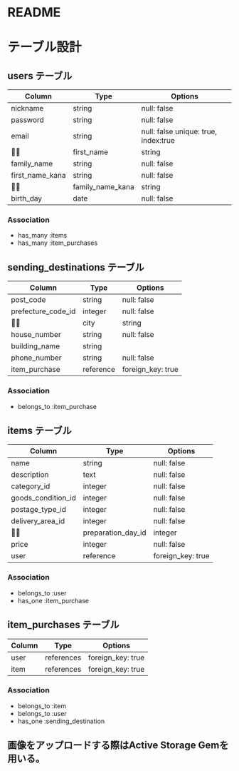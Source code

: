 # README

# テーブル設計
## users テーブル
| Column           | Type       | Options     |
| ---------------- | ------     | ----------- |
| nickname         | string     | null: false |
| password         | string     | null: false |
| email            | string     | null: false unique: true, index:true |
| first_name       | string     | null: false |
| family_name      | string     | null: false |
| first_name_kana  | string     | null: false |
| family_name_kana | string     | null: false |
| birth_day        | date       | null: false |
### Association
- has_many :items
- has_many :item_purchases


## sending_destinations テーブル
| Column                       |  Type        |   Options   |
| ---------------------------- | -----------  | ----------- |
| post_code                    | string       | null: false |
| prefecture_code_id           | integer      | null: false |
| city                         | string       | null: false |
| house_number                 | string       | null: false |  
| building_name                | string       |             |
| phone_number                 | string       | null: false |
| item_purchase                | reference    | foreign_key: true | 
### Association 
- belongs_to :item_purchase


## items テーブル
| Column             | Type       | Options     |
| ------------------ | ---------- | ------------|
| name               | string     | null: false |
| description        | text       | null: false |
| category_id        | integer    | null: false |
| goods_condition_id | integer    | null: false |
| postage_type_id    | integer    | null: false | 
| delivery_area_id   | integer    | null: false |
| preparation_day_id | integer    | null: false |
| price              | integer    | null: false |
| user               | reference  | foreign_key: true | 
### Association
- belongs_to :user
- has_one :item_purchase


## item_purchases テーブル
| Column          | Type       | Options     |
| ----------------| ---------- | ------------| 
| user            | references | foreign_key: true |
| item            | references | foreign_key: true |
### Association
- belongs_to :item
- belongs_to :user
- has_one :sending_destination


## 画像をアップロードする際はActive Storage Gemを用いる。